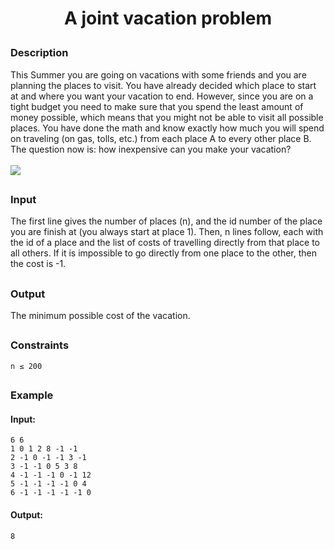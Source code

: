 # <p align="center">A joint vacation problem</p>
### Description
This Summer you are going on vacations with some friends and you are planning the places to visit. You have already decided which place to start at and where you want your vacation to end. However, since you are on a tight budget you need to make sure that you spend the least amount of money possible, which means that you might not be able to visit all possible places. You have done the math and know exactly how much you will spend on traveling (on gas, tolls, etc.) from each place A to every other place B. The question now is: how inexpensive can you make your vacation?<br><br>
<img src=https://i.imgur.com/sfzfGEI.png />

##
### Input
The first line gives the number of places (n), and the id number of the place you are finish at (you always start at place 1). Then, n lines follow, each with the id of a place and the list of costs of travelling directly from that place to all others. If it is impossible to go directly from one place to the other, then the cost is -1.
##
### Output
The minimum possible cost of the vacation.
##
### Constraints
```
n ≤ 200
```
##
### Example
#### Input:
```
6 6
1 0 1 2 8 -1 -1
2 -1 0 -1 -1 3 -1
3 -1 -1 0 5 3 8
4 -1 -1 -1 0 -1 12
5 -1 -1 -1 -1 0 4
6 -1 -1 -1 -1 -1 0
```
#### Output:
```
8
```